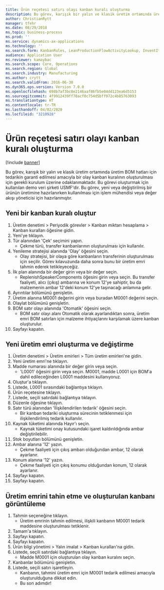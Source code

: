 ```yaml
---
title: Ürün reçetesi satırı olayı kanban kuralı oluşturma
description: Bu görev, karışık bir yalın ve klasik üretim ortamında üretim BOM hatları için tedarikin garanti edilmesi amacıyla bir olay kanban kuralının oluşturulması için gerekli kurulum üzerine odaklanmaktadır.
author: ChristianRytt
manager: tfehr
ms.date: 08/29/2018
ms.topic: business-process
ms.prod: ''
ms.service: dynamics-ax-applications
ms.technology: ''
ms.search.form: KanbanRules, LeanProductionFlowActivityLookup, InventItemIdLookupSimple, ProdTableListPage, ProdTableCreate, InventItemIdLookupPurchase, ProdTable, ProdBOM, ProdParmCostEstimation
audience: Application User
ms.reviewer: kamaybac
ms.search.scope: Core, Operations
ms.search.region: Global
ms.search.industry: Manufacturing
ms.author: crytt
ms.search.validFrom: 2016-06-30
ms.dyn365.ops.version: Version 7.0.0
ms.openlocfilehash: 698b7af3bc8e2146aaf86fb5e04dd123ea6d5153
ms.sourcegitcommit: 4f9912439ff78acf0c754d5bff972c4b85763093
ms.translationtype: HT
ms.contentlocale: tr-TR
ms.lasthandoff: 04/02/2020
ms.locfileid: "3210928"
---
```

# <a name="create-a-bom-line-event-kanban-rule"></a>Ürün reçetesi satırı olayı kanban kuralı oluşturma

[!include [banner](../../includes/banner.md)]

Bu görev, karışık bir yalın ve klasik üretim ortamında üretim BOM hatları için tedarikin garanti edilmesi amacıyla bir olay kanban kuralının oluşturulması için gerekli kurulum üzerine odaklanmaktadır. Bu görevi oluşturmak için kullanılan demo veri şirketi USMF'dir. Bu görev, yeni veya değiştirilmiş bir ürünün üretimine hazırlanırken kullanılması için işlem mühendisi veya değer akışı yöneticisi için hazırlanmıştır.


## <a name="create-a-new-kanban-rule"></a>Yeni bir kanban kuralı oluştur
1. Üretim denetimi > Periyodik görevler > Kanban miktarı hesaplama > Kanban kuralları öğesine gidin.
2. Yeni'ye tıklayın.
3. Tür alanından 'Çek' seçimini yapın.
    * Çekme türü, transfer kanbanlarının oluşturulması için kullanılır.  
4. Yenileme stratejisi alanında 'Olay' öğesini seçin.
    * Olay stratejisi, bir olaya göre kanbanların transferinin oluşturulması için seçilir. Görev kılavuzunda daha sonra bunu bir üretim emri tahmin ederek tetikleyeceğiz.  
5. İlk plan alanında bir değer girin veya bir değer seçin.
    * ReplenishSpeakerComponents öğesini girin veya seçin. Bu transfer faaliyeti, alıcı (çıkış) ambarına ve konum 12'ye sahiptir, bu da malzemenin ambar 12'deki konum 12'ye taşınacağı anlamına gelir.  
6. Ayrıntılar bölümünü genişletin.
7. Üretim alanına M0001 değerini girin veya buradan M0001 değerini seçin.
8. Olaylat bölümünü genişletin.
9. BOM satır olayı alanında 'Otomatik' öğesini seçin.
    * BOM satır olayı alanı Otomatik olarak ayarlandıktan sonra, üretim emri BOM satırları için malzeme ihtiyaçlarını karşılamak üzere kanban oluşturulur.  
10. Sayfayı kapatın.

## <a name="create-and-modify-a-new-production-order"></a>Yeni üretim emri oluşturma ve değiştirme
1. Üretim denetimi > Üretim emirleri > Tüm üretim emirleri'ne gidin.
2. Yeni üretim emri'ne tıklayın.
3. Madde numarası alanında bir değer girin veya seçin.
    * 'L0001' öğesini girin veya seçin. M0001, madde L0001 için BOM'a dahil edileceğinden L0001 maddesini kullanıyoruz.  
4. Oluştur'a tıklayın.
5. Listede, L0001 sırasındaki bağlantıya tıklayın.
6. Ürün reçetesine tıklayın.
7. Listede, seçili satırdaki bağlantıya tıklayın.
8. Düzenle öğesine tıklayın.
9. Satır türü alanından 'İlişkilendirilen tedarik' öğesini seçin.
    * Bir kanban tedariki oluşturma sürecinin tetiklenmesi için ilişkilendirilmiş tedarik kullanılır.  
10. Kaynak tüketimi alanında Hayır'ı seçin.
    * Kaynak tüketimi onay kutusundaki işaret kaldırıldığında ambar değiştirilebilir.  
11. Stok boyutları bölümünü genişletin.
12. Ambar alanına '12' yazın.
    * Çekme faaliyeti için çıkış ambarı olduğundan ambar, 12 olarak ayarlanır.  
13. Konum alanına '12' yazın.
    * Çekme faaliyeti için çıkış konumu olduğundan konum, 12 olarak ayarlanır.  
14. Sayfayı kapatın.
15. Sayfayı kapatın.

## <a name="estimate-the-production-order-and-view-the-kanban-created"></a>Üretim emrini tahin etme ve oluşturulan kanbanı görüntüleme
1. Tahmin seçeneğine tıklayın.
    * Üretim emrinin tahmin edilmesi, ilişkili kanbanın M0001 tedarik maddesine oluşturulması tetiklenir.  
2. Tamam'a tıklayın.
3. Sayfayı kapatın.
4. Sayfayı kapatın.
5. Ürün bilgi yönetimi > Yalın imalat > Kanban kuralları'na gidin.
6. Listede, seçili satırdaki bağlantıya tıklayın.
    * Madde M0001 için oluşturulan olay kanban kuralını seçin.  
7. Kanbanlar bölümünü genişletin.
8. Listede, seçili satırı işaretleyin.
    * Kanbanın, tahmini üretim emri için M0001 tedarik edilmesi amacıyla oluşturulduğuna dikkat edin.  
    * Bu son adımdır!  

